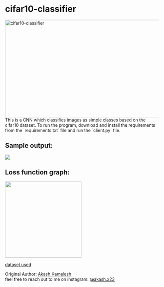 # cifar10-classifier

<img src="https://socialify.git.ci/asphytheghoul/cifar10-classifier/image?font=Rokkitt&language=1&name=1&owner=1&stargazers=1&theme=Dark" alt="cifar10-classifier" width="640" height="320" />
This is a CNN which classifies images as simple classes based on the cifar10 dataset. To run the program, download and install the requirements from the `requirements.txt` file 
and run the `client.py` file. <br/>

## Sample output: <br />
<img src="https://user-images.githubusercontent.com/91832216/194706839-57d0baca-01a2-4ef9-93c0-687a2a4b9652.png" >

## Loss function graph: <br />
<img src ="https://user-images.githubusercontent.com/91832216/194706793-f5c41963-112e-451f-be3a-aaf521042f69.png" width="250" height="250">

[dataset used](https://www.kaggle.com/datasets/swaroopkml/cifar10-pngs-in-folders)

Original Author: [Akash Kamalesh](https://github.com/asphytheghoul) <br/>
feel free to reach out to me on instagram: [@akash.x23](https://www.instagram.com/akash.x23/)
